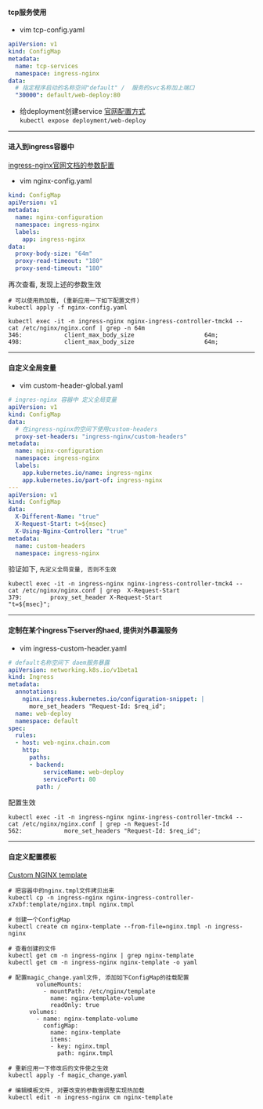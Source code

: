#### tcp服务使用
- vim tcp-config.yaml
``` yaml
apiVersion: v1
kind: ConfigMap
metadata:
  name: tcp-services
  namespace: ingress-nginx
data:
  # 指定程序启动的名称空间"default" /  服务的svc名称加上端口
  "30000": default/web-deploy:80
```
- 给deployment创建service [官网配置方式](https://v1-18.docs.kubernetes.io/zh/docs/concepts/services-networking/connect-applications-service/#%E5%88%9B%E5%BB%BA-service)  
  `kubectl expose deployment/web-deploy`

---

#### 进入到ingress容器中
[ingress-nginx官网文档的参数配置](https://kubernetes.github.io/ingress-nginx/user-guide/nginx-configuration/configmap/#configmaps)  
- vim nginx-config.yaml
``` yaml
kind: ConfigMap
apiVersion: v1
metadata:
  name: nginx-configuration
  namespace: ingress-nginx
  labels:
    app: ingress-nginx
data:
  proxy-body-size: "64m"
  proxy-read-timeout: "180"
  proxy-send-timeout: "180"
```
再次查看, 发现上述的参数生效
``` shell
# 可以使用热加载, (重新应用一下如下配置文件)
kubectl apply -f nginx-config.yaml

kubectl exec -it -n ingress-nginx nginx-ingress-controller-tmck4 -- cat /etc/nginx/nginx.conf | grep -n 64m
346:			client_max_body_size                    64m;
498:			client_max_body_size                    64m;
```

---

#### 自定义全局变量
- vim custom-header-global.yaml
``` yaml
# ingres-nginx 容器中 定义全局变量
apiVersion: v1
kind: ConfigMap
data:
  # 在ingress-nginx的空间下使用custom-headers
  proxy-set-headers: "ingress-nginx/custom-headers"
metadata:
  name: nginx-configuration
  namespace: ingress-nginx
  labels:
    app.kubernetes.io/name: ingress-nginx
    app.kubernetes.io/part-of: ingress-nginx
---
apiVersion: v1
kind: ConfigMap
data:
  X-Different-Name: "true"
  X-Request-Start: t=${msec}
  X-Using-Nginx-Controller: "true"
metadata:
  name: custom-headers
  namespace: ingress-nginx
```
验证如下, `先定义全局变量, 否则不生效`
``` shell
kubectl exec -it -n ingress-nginx nginx-ingress-controller-tmck4 -- cat /etc/nginx/nginx.conf | grep  X-Request-Start
379:		proxy_set_header X-Request-Start                    "t=${msec}";
```

---

#### 定制在某个ingress下server的haed, 提供对外暴漏服务
- vim ingress-custom-header.yaml
``` yaml
# default名称空间下 daem服务暴露 
apiVersion: networking.k8s.io/v1beta1
kind: Ingress
metadata:
  annotations:
    nginx.ingress.kubernetes.io/configuration-snippet: |
      more_set_headers "Request-Id: $req_id";
  name: web-deploy
  namespace: default
spec:
  rules:
  - host: web-nginx.chain.com
    http:
      paths:
      - backend:
          serviceName: web-deploy
          servicePort: 80
        path: /
```
配置生效
``` shell
kubectl exec -it -n ingress-nginx nginx-ingress-controller-tmck4 -- cat /etc/nginx/nginx.conf | grep -n Request-Id
562:			more_set_headers "Request-Id: $req_id";
```

---

#### 自定义配置模板
[Custom NGINX template](https://kubernetes.github.io/ingress-nginx/user-guide/nginx-configuration/custom-template/#custom-nginx-template)
``` shell
# 把容器中的nginx.tmpl文件拷贝出来
kubectl cp -n ingress-nginx nginx-ingress-controller-x7xbf:template/nginx.tmpl nginx.tmpl

# 创建一个ConfigMap
kubectl create cm nginx-template --from-file=nginx.tmpl -n ingress-nginx

# 查看创建的文件
kubectl get cm -n ingress-nginx | grep nginx-template
kubectl get cm -n ingress-nginx nginx-template -o yaml

# 配置magic_change.yaml文件, 添加如下ConfigMap的挂载配置
        volumeMounts:
          - mountPath: /etc/nginx/template
            name: nginx-template-volume
            readOnly: true
      volumes:
        - name: nginx-template-volume
          configMap:
            name: nginx-template
            items:
            - key: nginx.tmpl
              path: nginx.tmpl
              
# 重新应用一下修改后的文件使之生效
kubectl apply -f magic_change.yaml 

# 编辑模板文件, 对要改变的参数做调整实现热加载
kubectl edit -n ingress-nginx cm nginx-template 
```
